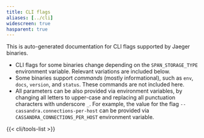 ```yaml
---
title: CLI flags
aliases: [../cli]
widescreen: true
hasparent: true
---
```


This is auto-generated documentation for CLI flags supported by Jaeger binaries.

  * CLI flags for some binaries change depending on the `SPAN_STORAGE_TYPE` environment variable. Relevant variations are included below.
  * Some binaries support _commands_ (mostly informational), such as `env`, `docs`, `version`, and `status`. These commands are not included here.
  * All parameters can be also provided via environment variables, by changing all letters to upper-case and replacing all punctuation characters with underscore `_`. For example, the value for the flag `--cassandra.connections-per-host` can be  provided via `CASSANDRA_CONNECTIONS_PER_HOST` environment variable.

{{< cli/tools-list >}}
